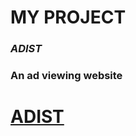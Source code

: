 # **MY PROJECT** 

### *ADIST*
### An ad viewing website

# **[ADIST](http://adist.herokuapp.com/ "ADIST")**

